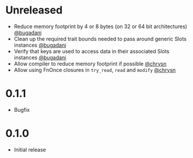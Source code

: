 Unreleased
==========
* Reduce memory footprint by 4 or 8 bytes (on 32 or 64 bit architectures) [@bugadani](https://github.com/bugadani)
* Clean up the required trait bounds needed to pass around generic Slots instances [@bugadani](https://github.com/bugadani)
* Verify that keys are used to access data in their associated Slots instances [@bugadani](https://github.com/bugadani)
* Allow compiler to reduce memory footprint if possible [@chrysn](https://github.com/chrysn)
* Allow using FnOnce closures in `try_read`, `read` and `modify` [@chrysn](https://github.com/chrysn)

0.1.1
=====
* Bugfix

0.1.0
=====
* Initial release
